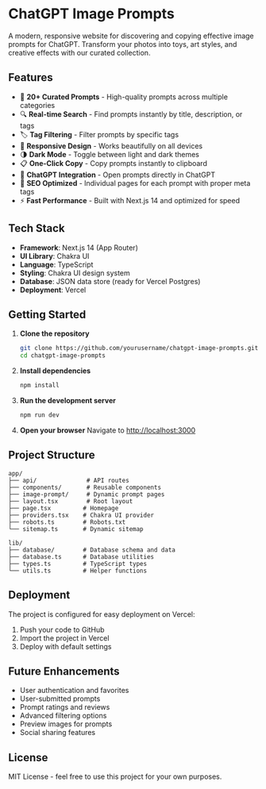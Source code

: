 # ChatGPT Image Prompts

A modern, responsive website for discovering and copying effective image prompts for ChatGPT. Transform your photos into toys, art styles, and creative effects with our curated collection.

## Features

- 🎨 **20+ Curated Prompts** - High-quality prompts across multiple categories
- 🔍 **Real-time Search** - Find prompts instantly by title, description, or tags
- 🏷️ **Tag Filtering** - Filter prompts by specific tags
- 📱 **Responsive Design** - Works beautifully on all devices
- 🌗 **Dark Mode** - Toggle between light and dark themes
- 📋 **One-Click Copy** - Copy prompts instantly to clipboard
- 🚀 **ChatGPT Integration** - Open prompts directly in ChatGPT
- 🔎 **SEO Optimized** - Individual pages for each prompt with proper meta tags
- ⚡ **Fast Performance** - Built with Next.js 14 and optimized for speed

## Tech Stack

- **Framework**: Next.js 14 (App Router)
- **UI Library**: Chakra UI
- **Language**: TypeScript
- **Styling**: Chakra UI design system
- **Database**: JSON data store (ready for Vercel Postgres)
- **Deployment**: Vercel

## Getting Started

1. **Clone the repository**
   ```bash
   git clone https://github.com/yourusername/chatgpt-image-prompts.git
   cd chatgpt-image-prompts
   ```

2. **Install dependencies**
   ```bash
   npm install
   ```

3. **Run the development server**
   ```bash
   npm run dev
   ```

4. **Open your browser**
   Navigate to [http://localhost:3000](http://localhost:3000)

## Project Structure

```
app/
├── api/              # API routes
├── components/       # Reusable components
├── image-prompt/     # Dynamic prompt pages
├── layout.tsx        # Root layout
├── page.tsx         # Homepage
├── providers.tsx    # Chakra UI provider
├── robots.ts        # Robots.txt
└── sitemap.ts       # Dynamic sitemap

lib/
├── database/        # Database schema and data
├── database.ts      # Database utilities
├── types.ts         # TypeScript types
└── utils.ts         # Helper functions
```

## Deployment

The project is configured for easy deployment on Vercel:

1. Push your code to GitHub
2. Import the project in Vercel
3. Deploy with default settings

## Future Enhancements

- User authentication and favorites
- User-submitted prompts
- Prompt ratings and reviews
- Advanced filtering options
- Preview images for prompts
- Social sharing features

## License

MIT License - feel free to use this project for your own purposes.